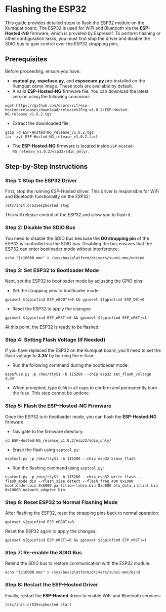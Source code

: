 # Flashing the ESP32

This guide provides detailed steps to flash the ESP32 module on the Kumquat board. The ESP32 is used for WiFi and Bluetooth via the **ESP-Hosted-NG** firmware, which is provided by Espressif. To perform flashing or other configuration tasks, you must first stop the driver and disable the SDIO bus to gain control over the ESP32 strapping pins.

## Prerequisites

Before proceeding, ensure you have:

- **esptool.py**, **espefuse.py**, and **espsecure.py** pre-installed on the Kumquat demo image. These tools are available by default.
- A valid **ESP-Hosted-NG** firmware file. You can download the latest version using the following command:
  
```
wget https://github.com/espressif/esp-hosted/releases/download/release%2Fng-v1.0.2/ESP-Hosted-NG_release_v1.0.2.tgz
```

- Extract the downloaded file:

```
gzip -d ESP-Hosted-NG_release_v1.0.2.tgz
tar -xvf ESP-Hosted-NG_release_v1.0.2.tart
```

- The **ESP-Hosted-NG** firmware is located inside `ESP-Hosted-NG_release_v1.0.2/esp32/sdio_only/`.

## Step-by-Step Instructions

### Step 1: Stop the ESP32 Driver

First, stop the running ESP-Hosted driver. This driver is responsible for WiFi and Bluetooth functionality on the ESP32:

```
/etc/init.d/S35esphosted stop
```

This will release control of the ESP32 and allow you to flash it.

### Step 2: Disable the SDIO Bus

You need to disable the SDIO bus because the **D0 strapping pin** of the ESP32 is controlled via the SDIO bus. Disabling the bus ensures that the ESP32 can enter bootloader mode without interference.

```
echo "1c10000.mmc" > /sys/bus/platform/drivers/sunxi-mmc/unbind
```

### Step 3: Set ESP32 to Bootloader Mode

Next, set the ESP32 to bootloader mode by adjusting the GPIO pins:

- Set the strapping pins to bootloader mode:

```
gpioset $(gpiofind ESP_nBOOT)=0 && gpioset $(gpiofind ESP_D0)=0
```

- Reset the ESP32 to apply the changes:

```
gpioset $(gpiofind ESP_nRST)=0 && gpioset $(gpiofind ESP_nRST)=1
```

At this point, the ESP32 is ready to be flashed.

### Step 4: Setting Flash Voltage (If Needed)

If you have replaced the ESP32 on the Kumquat board, you'll need to set the flash voltage to **3.3V** by burning the e-fuse.

- Run the following command during the bootloader mode:

```
espefuse.py -p /dev/ttyS1 -b 115200 --chip esp32 set_flash_voltage 3.3V
```

- When prompted, type `BURN` in all caps to confirm and permanently burn the fuse. This step cannot be undone.

### Step 5: Flash the ESP-Hosted-NG Firmware

Once the ESP32 is in bootloader mode, you can flash the **ESP-Hosted-NG** firmware:

- Navigate to the firmware directory:

```
cd ESP-Hosted-NG_release_v1.0.2/esp32/sdio_only/
```

- Erase the flash using `esptool.py`:

```
esptool.py -p /dev/ttyS1 -b 115200 --chip esp32 erase_flash
```

- Run the flashing command using `esptool.py`:

```
esptool.py -p /dev/ttyS1 -b 115200 --chip esp32 write_flash --flash_mode dio --flash_size detect --flash_freq 40m 0x1000 bootloader.bin 0x8000 partition-table.bin 0xd000 ota_data_initial.bin 0x10000 network_adapter.bin
```

### Step 6: Reset ESP32 to Normal Flashing Mode

After flashing the ESP32, reset the strapping pins back to normal operation:

```
gpioset $(gpiofind ESP_nBOOT)=0
```

Reset the ESP32 again to apply the changes:

```
gpioset $(gpiofind ESP_nRST)=0 && gpioset $(gpiofind ESP_nRST)=1
```

### Step 7: Re-enable the SDIO Bus

Rebind the SDIO bus to restore communication with the ESP32 module:

```
echo "1c10000.mmc" > /sys/bus/platform/drivers/sunxi-mmc/bind
```

### Step 8: Restart the ESP-Hosted Driver

Finally, restart the **ESP-Hosted** driver to enable WiFi and Bluetooth services:

```
/etc/init.d/S35esphosted start
```